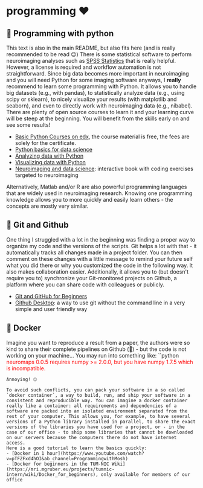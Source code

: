 # programming ♥️

## 🐍 Programming with python
This text is also in the main README, but also fits here (and is really recommended to be read 😉)
There is some statistical software to perform neuroimaging analyses such as [SPSS Statistics](https://www.ibm.com/products/spss-statistics) that is really helpful. However, a license is required and workflow automation is not straightforward. Since big data becomes more important in neuroimaging and you will need Python for some imaging software anyways, I **really** recommend to learn some programming with Python. It allows you to handle big datasets (e.g., with pandas), to statistically analyze data (e.g., using scipy or sklearn), to nicely visualize your results (with matplotlib and seaborn), and even to directly work with neuroimaging data (e.g., nibabel). There are plenty of open source courses to learn it and your learning curve will be steep at the beginning. You will benefit from the skills early on and see some results! 
- [Basic Python Courses on edx](https://www.edx.org/certificates/professional-certificate/the-georgia-institute-of-technology-introduction-to-python-programming), the course material is free, the fees are solely for the certificate. 
- [Python basics for data science](https://learning.edx.org/course/course-v1:IBM+PY0101EN+3T2020/home)
- [Analyzing data with Python](https://learning.edx.org/course/course-v1:IBM+DA0101EN+3T2020/home)
- [Visualizing data with Python](https://learning.edx.org/course/course-v1:IBM+DV0101EN+3T2020/home)
- [Neuroimaging and data science](https://neuroimaging-data-science.org/root.html): interactive book with coding exercises targeted to neuroimaging

Alternatively, Matlab and/or R are also powerful programming languages that are widely used in neuroimaging research. Knowing one programming knowledge allows you to more quickly and easily learn others - the concepts are mostly very similar. 


## 🐙 Git and Github
One thing I struggled with a lot in the beginning was finding a proper way to organize my code and the versions of the scripts. Git helps a lot with that - it automatically tracks all changes made in a project folder. You can then comment on these changes with a little message to remind your future self what you did there or why you customized the code in the following way. It also makes collaboration easier. Additionally, it allows you to (but doesn't require you to) synchronize your Git-monitored projects on Github, a platform where you can share code with colleagues or publicly. 
- [Git and GitHub for Beginners](https://www.youtube.com/watch?v=RGOj5yH7evk&ab_channel=freeCodeCamp.org)
- [Github Desktop](https://github.com/apps/desktop): a way to use git without the command line in a very simple and user friendly way


## 🐳 Docker 
Imagine you want to reproduce a result from a paper, the authors were so kind to share their complete pipelines on Github (🥇) - but the code is not working on your machine... You may run into something like: 
``python
<font color='red'>
neuromaps 0.0.5 requires numpy >= 2.0.0, but you have numpy 1.7.5 which is incompatible. 
</font> 
```
Annoying! 🙄

To avoid such conflicts, you can pack your software in a so called `docker container`, a way to build, run, and ship your software in a consistent and reproducible way. You can imagine a docker container really like a container: all requirements and dependencies of a software are packed into an isolated environment separated from the rest of your computer. This allows you, for example, to have several versions of a Python library installed in parallel, to share the exact versions of the libraries you have used for a project, or - in the case of our office - to ship some libraries that cannot be downloaded on our servers because the computers there do not have internet access. 
Here is a good tutorial to learn the basics quickly:
- [Docker in 1 hour](https://www.youtube.com/watch?v=pTFZFxd4hOI&ab_channel=ProgrammingwithMosh)
- [Docker for beginners in the TUM-NIC Wiki](https://mri.mgruber.eu/projects/tumnic-intern/wiki/Docker_for_beginners), only available for members of our office